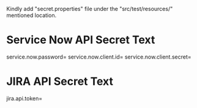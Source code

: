 Kindly add "secret.properties" file under the "src/test/resources/" mentioned location.

# Service Now API Secret Text
service.now.password=<your servicenow instance passowrd>
service.now.client.id=<your servicenow oauth client id>
service.now.client.secret=<your servicenow oauth client secret>

# JIRA API Secret Text
jira.api.token=<your jira api token>
